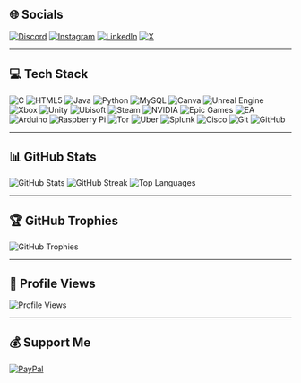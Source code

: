 ## 🌐 Socials
[![Discord](https://img.shields.io/badge/Discord-%237289DA.svg?logo=discord&logoColor=white)](https://discord.com/) 
[![Instagram](https://img.shields.io/badge/Instagram-%23E4405F.svg?logo=Instagram&logoColor=white)](https://instagram.com/) 
[![LinkedIn](https://img.shields.io/badge/LinkedIn-%230077B5.svg?logo=linkedin&logoColor=white)](https://linkedin.com/) 
[![X](https://img.shields.io/badge/X-black.svg?logo=X&logoColor=white)](https://x.com/)

---

## 💻 Tech Stack
![C](https://img.shields.io/badge/c-%2300599C.svg?style=for-the-badge&logo=c&logoColor=white)
![HTML5](https://img.shields.io/badge/html5-%23E34F26.svg?style=for-the-badge&logo=html5&logoColor=white)
![Java](https://img.shields.io/badge/java-%23ED8B00.svg?style=for-the-badge&logo=openjdk&logoColor=white)
![Python](https://img.shields.io/badge/python-3670A0?style=for-the-badge&logo=python&logoColor=ffdd54)
![MySQL](https://img.shields.io/badge/mysql-4479A1.svg?style=for-the-badge&logo=mysql&logoColor=white)
![Canva](https://img.shields.io/badge/Canva-%2300C4CC.svg?style=for-the-badge&logo=Canva&logoColor=white)
![Unreal Engine](https://img.shields.io/badge/unrealengine-%23313131.svg?style=for-the-badge&logo=unrealengine&logoColor=white)
![Xbox](https://img.shields.io/badge/xbox-%23107C10.svg?style=for-the-badge&logo=xbox&logoColor=white)
![Unity](https://img.shields.io/badge/unity-%23000000.svg?style=for-the-badge&logo=unity&logoColor=white)
![Ubisoft](https://img.shields.io/badge/Ubisoft-%23F5F5F5.svg?style=for-the-badge&logo=Ubisoft&logoColor=black)
![Steam](https://img.shields.io/badge/steam-%23000000.svg?style=for-the-badge&logo=steam&logoColor=white)
![NVIDIA](https://img.shields.io/badge/nVIDIA-%2376B900.svg?style=for-the-badge&logo=nVIDIA&logoColor=white)
![Epic Games](https://img.shields.io/badge/epicgames-%23313131.svg?style=for-the-badge&logo=epicgames&logoColor=white)
![EA](https://img.shields.io/badge/ea-%23000000.svg?style=for-the-badge&logo=ea&logoColor=white)
![Arduino](https://img.shields.io/badge/-Arduino-00979D?style=for-the-badge&logo=Arduino&logoColor=white)
![Raspberry Pi](https://img.shields.io/badge/-Raspberry_Pi-C51A4A?style=for-the-badge&logo=Raspberry-Pi)
![Tor](https://img.shields.io/badge/tor-%237E4798.svg?style=for-the-badge&logo=tor-project&logoColor=white)
![Uber](https://img.shields.io/badge/Uber-%23000000.svg?style=for-the-badge&logo=Uber&logoColor=white)
![Splunk](https://img.shields.io/badge/splunk-%23000000.svg?style=for-the-badge&logo=splunk&logoColor=white)
![Cisco](https://img.shields.io/badge/cisco-%23049fd9.svg?style=for-the-badge&logo=cisco&logoColor=black)
![Git](https://img.shields.io/badge/git-%23F05033.svg?style=for-the-badge&logo=git&logoColor=white)
![GitHub](https://img.shields.io/badge/github-%23121011.svg?style=for-the-badge&logo=github&logoColor=white)

---

## 📊 GitHub Stats
![GitHub Stats](https://github-readme-stats.vercel.app/api?username=jagdishtripathy&theme=neon&hide_border=false&include_all_commits=false&count_private=false)
![GitHub Streak](https://github-readme-streak-stats.herokuapp.com/?user=jagdishtripathy&theme=neon&hide_border=false)
![Top Languages](https://github-readme-stats.vercel.app/api/top-langs/?username=jagdishtripathy&theme=neon&hide_border=false&include_all_commits=false&count_private=false&layout=compact)

---

## 🏆 GitHub Trophies
![GitHub Trophies](https://github-profile-trophy.vercel.app/?username=jagdishtripathy&theme=radical&no-frame=false&no-bg=true&margin-w=4)

---

## 🌟 Profile Views
![Profile Views](https://visitcount.itsvg.in/api?id=jagdishtripathy&icon=0&color=0)

---

## 💰 Support Me
[![PayPal](https://img.shields.io/badge/PayPal-00457C?style=for-the-badge&logo=paypal&logoColor=white)](https://www.paypal.com/)
